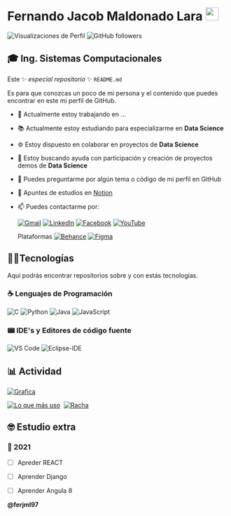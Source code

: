 
# Fernando Jacob Maldonado Lara <img src= "https://cdnjs.cloudflare.com/ajax/libs/twemoji/13.0.2/72x72/1f1f2-1f1fd.png" width="30">  

![Visualizaciones de Perfil](https://komarev.com/ghpvc/?username=ferjml97&color=green&label=Visualizaciones%20de%20Pelfil)
![GitHub followers](https://img.shields.io/github/followers/ferjml97?label=seguidores&style=social)


## 🎓 Ing. Sistemas Computacionales

Este ✨ _especial repositorio_ ✨ `README.md`

Es para que conozcas un poco de mi persona y el contenido que puedes encontrar en este mi perfil de GitHub.


- 💼  Actualmente estoy trabajando en ...
- 📚  Actualmente estoy estudiando para especializarme en **Data Science**
- ⚙   Estoy dispuesto en colaborar en proyectos de **Data Science** 
- 👀  Estoy buscando ayuda con participación y creación de proyectos demos de **Data Science** 
- 💬  Puedes preguntarme por algún tema o código de mi perfil en GitHub
- 📓  Apuntes de estudios en [Notion](https://www.notion.so/ferjml97/Apuntes-General-53791d6dbd6a4a4aaa0ca7e062cf28da/)
- 📫  Puedes contactarme por:
  
  [![Gmail](https://i.imgur.com/1TrWNJ2.png)](mailto:ferjml97@gmail?subject=Contacto&body=Quisiera%20comunicarme%20contigo.)
  [![LinkedIn](https://i.imgur.com/GO7MTlN.png)](https://www.linkedin.com/in/ferjml97/)
  [![Facebook](https://i.imgur.com/FbuGNc2.png)](https://www.facebook.com/ferjml3960)
  [![YouTube]()]()
 
  Plataformas
 [![Behance]()]()
  [![Figma]()]()
  
  

## 👨‍💻Tecnologías
Aqui podrás encontrar repositorios sobre y con estás tecnologías.

### ☕ Lenguajes de Programación
![C](http://img.shields.io/badge/-C-A8B9CC?style=flat-square&logo=c&logoColor=ffffff)
![Python](http://img.shields.io/badge/-Python-3776AB?style=flat-square&logo=python&logoColor=ffffff)
![Java](http://img.shields.io/badge/-Java-5B4638?style=flat-square&logo=java&logoColor=ffffff)
![JavaScript](https://img.shields.io/badge/-JavaScript-F7DF1E?style=flat-square&logo=javascript&logoColor=ffffff)

### 📟 IDE's y Editores de código fuente 
![VS Code](http://img.shields.io/badge/-VS%20Code-007ACC?style=flat-square&logo=visual-studio-code&logoColor=ffffff)
![Eclipse-IDE](http://img.shields.io/badge/-Eclipse-2C2255?style=flat-square&logo=eclipse&logoColor=ffffff)

## 📊 Actividad

[![Grafica](https://activity-graph.herokuapp.com/graph?username=ferjml97&custom_title=Last%2031%20Days&theme=github&area=true&hide_border=true)]()

[![Lo que más uso](https://github-readme-stats.vercel.app/api/top-langs/?username=ferjml97&layout=compact&custom_title=Lo%20que%20m%C3%A1s%20uso%20&hide_title=false&langs_count=10&card_width=230&bg_color=293036ff&title_color=DDDDDD&text_color=DDDDDD&hide_border=false&border_color=293036ff&line_height=20)](https://github.com/anuraghazra/github-readme-stats) 
[![]()]()
[![Racha](http://github-readme-streak-stats.herokuapp.com?user=ferjml97&theme=radical&hide_border=true&background=293036&dates=293036&ring=60BEDC&sideNums=DDDDDD&currStreakLabel=DDDDDD&currStreakNum=36CF21&fire=FF6247&sideLabels=DDDDDD#center)](https://git.io/streak-stats) 


## 🤓 Estudio extra
### 📅 2021
- [ ] Apreder REACT 
- [ ] Aprender Django
- [ ] Aprender Angula 8


**@ferjml97**
